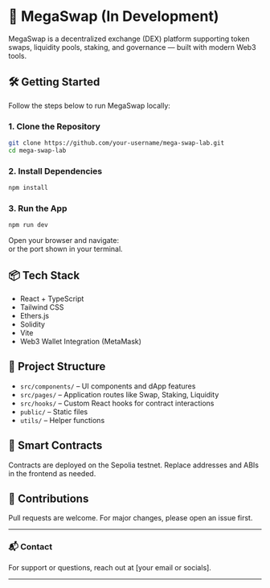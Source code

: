 # 🚀 MegaSwap (In Development)

MegaSwap is a decentralized exchange (DEX) platform supporting token swaps, liquidity pools, staking, and governance — built with modern Web3 tools.

## 🛠 Getting Started

Follow the steps below to run MegaSwap locally:

### 1. Clone the Repository

```bash
git clone https://github.com/your-username/mega-swap-lab.git
cd mega-swap-lab
```

### 2. Install Dependencies

```bash
npm install
```

### 3. Run the App

```bash
npm run dev
```

Open your browser and navigate:  
or the port shown in your terminal.

## 📦 Tech Stack

- React + TypeScript
- Tailwind CSS
- Ethers.js
- Solidity
- Vite
- Web3 Wallet Integration (MetaMask)

## 📁 Project Structure

- `src/components/` – UI components and dApp features
- `src/pages/` – Application routes like Swap, Staking, Liquidity
- `src/hooks/` – Custom React hooks for contract interactions
- `public/` – Static files
- `utils/` – Helper functions

## 🔐 Smart Contracts

Contracts are deployed on the Sepolia testnet. Replace addresses and ABIs in the frontend as needed.

## 🤝 Contributions

Pull requests are welcome. For major changes, please open an issue first.

---

### 📬 Contact

For support or questions, reach out at [your email or socials].

---
